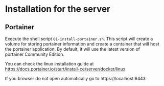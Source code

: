 # Installation for the server

## Portainer

Execute the shell script `01-install-portainer.sh`. This script will create a volume for storing portainer information and create a container that will host the portainer application. By default, it will use the latest version of portainer Community Edition.

You can check the linux installation guide at https://docs.portainer.io/start/install-ce/server/docker/linux

If you browser do not open automatically go to https://localhost:9443
